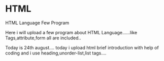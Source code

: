 # HTML
HTML Language Few Program


Here i will upload a few program about HTML Language......like Tags,attribute,form all are included..



Today is 24th august....
today i upload html brief introduction with help of coding and i use heading,unorder-list,list tags.... 
